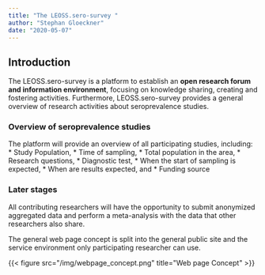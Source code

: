 ```yaml
---
title: "The LEOSS.sero-survey "
author: "Stephan Gloeckner"
date: "2020-05-07"
---
```



## Introduction

The LEOSS.sero-survey  is a platform to establish an __open research forum and information environment__, focusing on knowledge sharing, creating and fostering activities. Furthermore, LEOSS.sero-survey provides a general overview of research activities about seroprevalence studies.

### Overview of seroprevalence studies

The platform will provide an overview of all participating studies, including:
    * Study Population,
    * Time of sampling,
    * Total population in the area,
    * Research questions,
    * Diagnostic test,
    * When the start of sampling is expected,
    * When are results expected, and
    * Funding source
    
### Later stages

All contributing researchers will have the opportunity to submit anonymized aggregated data and perform a meta-analysis with the data that other researchers also share.

The general web page concept is split into the general public site and the service environment only participating researcher can use.

{{< figure src="/img/webpage_concept.png" title="Web page Concept" >}}

